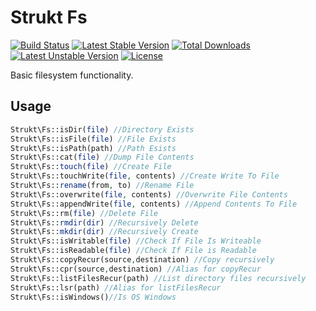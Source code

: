 Strukt Fs
=========

[![Build Status](https://travis-ci.org/pitsolu/strukt-fs.svg?branch=master)](https://packagist.org/packages/strukt/fs)
[![Latest Stable Version](https://poser.pugx.org/strukt/fs/v/stable)](https://packagist.org/packages/strukt/fs)
[![Total Downloads](https://poser.pugx.org/strukt/fs/downloads)](https://packagist.org/packages/strukt/fs)
[![Latest Unstable Version](https://poser.pugx.org/strukt/fs/v/unstable)](https://packagist.org/packages/strukt/fs)
[![License](https://poser.pugx.org/strukt/fs/license)](https://packagist.org/packages/strukt/fs)

Basic filesystem functionality. 

## Usage

```php
Strukt\Fs::isDir(file) //Directory Exists
Strukt\Fs::isFile(file) //File Exists
Strukt\Fs::isPath(path) //Path Esists
Strukt\Fs::cat(file) //Dump File Contents
Strukt\Fs::touch(file) //Create File
Strukt\Fs::touchWrite(file, contents) //Create Write To File
Strukt\Fs::rename(from, to) //Rename File
Strukt\Fs::overwrite(file, contents) //Overwrite File Contents
Strukt\Fs::appendWrite(file, contents) //Append Contents To File
Strukt\Fs::rm(file) //Delete File
Strukt\Fs::rmdir(dir) //Recursively Delete
Strukt\Fs::mkdir(dir) //Recursively Create
Strukt\Fs::isWritable(file) //Check If File Is Writeable
Strukt\Fs::isReadable(file) //Check If File is Readable
Strukt\Fs::copyRecur(source,destination) //Copy recursively
Strukt\Fs::cpr(source,destination) //Alias for copyRecur
Strukt\Fs::listFilesRecur(path) //List directory files recursively
Strukt\Fs::lsr(path) //Alias for listFilesRecur
Strukt\Fs::isWindows()//Is OS Windows
```